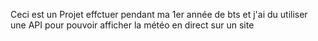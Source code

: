 Ceci est un Projet effctuer pendant ma 1er année de bts et j'ai du utiliser une API pour pouvoir afficher la météo en direct sur un site
